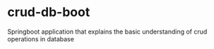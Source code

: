 # crud-db-boot
Springboot application that explains the basic understanding of crud operations in database 
